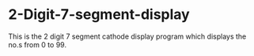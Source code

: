 # 2-Digit-7-segment-display
This is the 2 digit 7 segment cathode display program which displays the no.s from 0 to 99.
